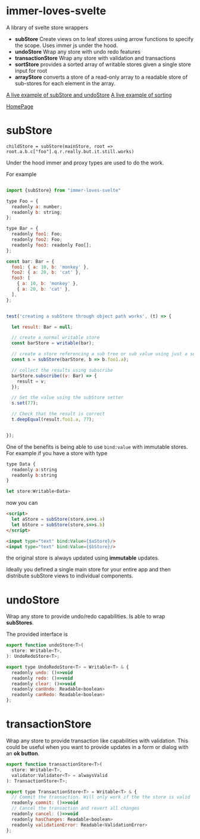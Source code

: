 # immer-loves-svelte

A library of svelte store wrappers

- **subStore** Create views on to leaf stores using arrow functions to specify the scope. Uses immer js under the hood.
- **undoStore** Wrap any store with undo redo features
- **transactionStore** Wrap any store with validation and transactions
- **sortStore** provides a sorted array of writable stores given a single store input for root
- **arrayStore** converts a store of a read-only array to a readable store of sub-stores for each element in the array.

[A live example of subStore and undoStore](https://svelte.dev/repl/4434d8fcd12242d79887343fd95e429c?version=3.29.7)
[ A live example of sorting](https://svelte.dev/repl/54f428bdfc324fe39a67b1345c7bc742?version=3.29.7)

[HomePage](https://bradphelan.github.io/immer.loves.svelte)

# subStore

`childStore = subStore(mainStore, root => root.a.b.c["foo"].q.r.really.but.it.still.works)`

Under the hood immer and proxy types are used to do the work.

For example

```js

import {subStore} from "immer-loves-svelte"

type Foo = {
  readonly a: number;
  readonly b: string;
};

type Bar = {
  readonly foo1: Foo;
  readonly foo2: Foo;
  readonly foo3: readonly Foo[];
};

const bar: Bar = {
  foo1: { a: 10, b: 'monkey' },
  foo2: { a: 20, b: 'cat' },
  foo3: [
    { a: 10, b: 'monkey' },
    { a: 20, b: 'cat' },
  ],
};


test('creating a subStore through object path works', (t) => {

  let result: Bar = null;

  // create a normal writable store
  const barStore = writable(bar);

  // create a store referencing a sub tree or sub value using just a selector
  const s = subStore(barStore, b => b.foo1.a);

  // collect the results using subscribe
  barStore.subscribe((v: Bar) => {
    result = v;
  });

  // Set the value using the subStore setter
  s.set(77);

  // Check that the result is correct
  t.deepEqual(result.foo1.a, 77);


});

```

One of the benefits is being able to use `bind:value` with immutable stores. For example if you have a store with type

```js
type Data {
  readonly a:string
  readonly b:string
}

let store:Writable<Data>
```

now you can

```html
<script>
  let aStore = subStore(store,s=>s.a)
  let bStore = subStore(store,s=>s.b)
</script>

<input type="text" bind:Value={$aStore}/>
<input type="text" bind:Value={$bStore}/>
```

the original store is always updated using **immutable** updates.

Ideally you defined a single main store for your entire app and then
distribute subStore views to individual components.

# undoStore

Wrap any store to provide undo/redo capabilities. Is able to wrap **subStores**.

The provided interface is

```js
export function undoStore<T>(
  store: Writable<T>,
): UndoRedoStore<T>;

export type UndoRedoStore<T> = Writable<T> & {
  readonly undo: ()=>void
  readonly redo: ()=>void
  readonly clear: ()=>void
  readonly canUndo: Readable<boolean>
  readonly canRedo: Readable<boolean>
};
```

# transactionStore

Wrap any store to provide transaction like capabilities with validation. This could be useful when you want to provide updates in a form or dialog with an **ok button**.

```js
export function transactionStore<T>(
  store: Writable<T>,
  validator:Validator<T> = alwaysValid
): TransactionStore<T>;

export type TransactionStore<T> = Writable<T> & {
  // Commit the transaction. Will only work if the the store is valid
  readonly commit: ()=>void
  // Cancel the transaction and revert all changes
  readonly cancel: ()=>void
  readonly hasChanges: Readable<boolean>
  readonly validationError: Readable<ValidationError>
};
```
